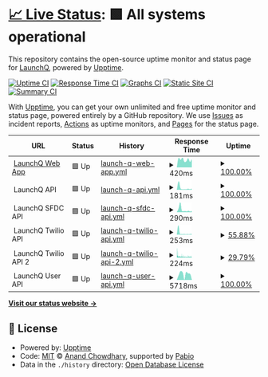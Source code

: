 # [📈 Live Status](https://LaunchQ.github.io/LaunchQStatus-DEV): <!--live status--> **🟩 All systems operational**

This repository contains the open-source uptime monitor and status page for [LaunchQ](https://LaunchQ.github.io/LaunchQStatus-DEV), powered by [Upptime](https://github.com/upptime/upptime).

[![Uptime CI](https://github.com/LaunchQ/LaunchQStatus-DEV/workflows/Uptime%20CI/badge.svg)](https://github.com/LaunchQ/LaunchQStatus-DEV/actions?query=workflow%3A%22Uptime+CI%22)
[![Response Time CI](https://github.com/LaunchQ/LaunchQStatus-DEV/workflows/Response%20Time%20CI/badge.svg)](https://github.com/LaunchQ/LaunchQStatus-DEV/actions?query=workflow%3A%22Response+Time+CI%22)
[![Graphs CI](https://github.com/LaunchQ/LaunchQStatus-DEV/workflows/Graphs%20CI/badge.svg)](https://github.com/LaunchQ/LaunchQStatus-DEV/actions?query=workflow%3A%22Graphs+CI%22)
[![Static Site CI](https://github.com/LaunchQ/LaunchQStatus-DEV/workflows/Static%20Site%20CI/badge.svg)](https://github.com/LaunchQ/LaunchQStatus-DEV/actions?query=workflow%3A%22Static+Site+CI%22)
[![Summary CI](https://github.com/LaunchQ/LaunchQStatus-DEV/workflows/Summary%20CI/badge.svg)](https://github.com/LaunchQ/LaunchQStatus-DEV/actions?query=workflow%3A%22Summary+CI%22)

With [Upptime](https://upptime.js.org), you can get your own unlimited and free uptime monitor and status page, powered entirely by a GitHub repository. We use [Issues](https://github.com/LaunchQ/LaunchQStatus-DEV/issues) as incident reports, [Actions](https://github.com/LaunchQ/LaunchQStatus-DEV/actions) as uptime monitors, and [Pages](https://LaunchQ.github.io/LaunchQStatus-DEV) for the status page.

<!--start: status pages-->
<!-- This summary is generated by Upptime (https://github.com/upptime/upptime) -->
<!-- Do not edit this manually, your changes will be overwritten -->
<!-- prettier-ignore -->
| URL | Status | History | Response Time | Uptime |
| --- | ------ | ------- | ------------- | ------ |
| <img alt="" src="https://icons.duckduckgo.com/ip3/app-dev.launchq.ai.ico" height="13"> [LaunchQ Web App](https://app-dev.launchq.ai/) | 🟩 Up | [launch-q-web-app.yml](https://github.com/LaunchQ/LaunchQStatus-DEV/commits/HEAD/history/launch-q-web-app.yml) | <details><summary><img alt="Response time graph" src="./graphs/launch-q-web-app/response-time-week.png" height="20"> 420ms</summary><br><a href="https://LaunchQ.github.io/LaunchQStatus-DEV/history/launch-q-web-app"><img alt="Response time 464" src="https://img.shields.io/endpoint?url=https%3A%2F%2Fraw.githubusercontent.com%2FLaunchQ%2FLaunchQStatus-DEV%2FHEAD%2Fapi%2Flaunch-q-web-app%2Fresponse-time.json"></a><br><a href="https://LaunchQ.github.io/LaunchQStatus-DEV/history/launch-q-web-app"><img alt="24-hour response time 332" src="https://img.shields.io/endpoint?url=https%3A%2F%2Fraw.githubusercontent.com%2FLaunchQ%2FLaunchQStatus-DEV%2FHEAD%2Fapi%2Flaunch-q-web-app%2Fresponse-time-day.json"></a><br><a href="https://LaunchQ.github.io/LaunchQStatus-DEV/history/launch-q-web-app"><img alt="7-day response time 420" src="https://img.shields.io/endpoint?url=https%3A%2F%2Fraw.githubusercontent.com%2FLaunchQ%2FLaunchQStatus-DEV%2FHEAD%2Fapi%2Flaunch-q-web-app%2Fresponse-time-week.json"></a><br><a href="https://LaunchQ.github.io/LaunchQStatus-DEV/history/launch-q-web-app"><img alt="30-day response time 464" src="https://img.shields.io/endpoint?url=https%3A%2F%2Fraw.githubusercontent.com%2FLaunchQ%2FLaunchQStatus-DEV%2FHEAD%2Fapi%2Flaunch-q-web-app%2Fresponse-time-month.json"></a><br><a href="https://LaunchQ.github.io/LaunchQStatus-DEV/history/launch-q-web-app"><img alt="1-year response time 464" src="https://img.shields.io/endpoint?url=https%3A%2F%2Fraw.githubusercontent.com%2FLaunchQ%2FLaunchQStatus-DEV%2FHEAD%2Fapi%2Flaunch-q-web-app%2Fresponse-time-year.json"></a></details> | <details><summary><a href="https://LaunchQ.github.io/LaunchQStatus-DEV/history/launch-q-web-app">100.00%</a></summary><a href="https://LaunchQ.github.io/LaunchQStatus-DEV/history/launch-q-web-app"><img alt="All-time uptime 100.00%" src="https://img.shields.io/endpoint?url=https%3A%2F%2Fraw.githubusercontent.com%2FLaunchQ%2FLaunchQStatus-DEV%2FHEAD%2Fapi%2Flaunch-q-web-app%2Fuptime.json"></a><br><a href="https://LaunchQ.github.io/LaunchQStatus-DEV/history/launch-q-web-app"><img alt="24-hour uptime 100.00%" src="https://img.shields.io/endpoint?url=https%3A%2F%2Fraw.githubusercontent.com%2FLaunchQ%2FLaunchQStatus-DEV%2FHEAD%2Fapi%2Flaunch-q-web-app%2Fuptime-day.json"></a><br><a href="https://LaunchQ.github.io/LaunchQStatus-DEV/history/launch-q-web-app"><img alt="7-day uptime 100.00%" src="https://img.shields.io/endpoint?url=https%3A%2F%2Fraw.githubusercontent.com%2FLaunchQ%2FLaunchQStatus-DEV%2FHEAD%2Fapi%2Flaunch-q-web-app%2Fuptime-week.json"></a><br><a href="https://LaunchQ.github.io/LaunchQStatus-DEV/history/launch-q-web-app"><img alt="30-day uptime 100.00%" src="https://img.shields.io/endpoint?url=https%3A%2F%2Fraw.githubusercontent.com%2FLaunchQ%2FLaunchQStatus-DEV%2FHEAD%2Fapi%2Flaunch-q-web-app%2Fuptime-month.json"></a><br><a href="https://LaunchQ.github.io/LaunchQStatus-DEV/history/launch-q-web-app"><img alt="1-year uptime 100.00%" src="https://img.shields.io/endpoint?url=https%3A%2F%2Fraw.githubusercontent.com%2FLaunchQ%2FLaunchQStatus-DEV%2FHEAD%2Fapi%2Flaunch-q-web-app%2Fuptime-year.json"></a></details>
| <img alt="" src="https://icons.duckduckgo.com/ip3/null.ico" height="13"> LaunchQ API | 🟩 Up | [launch-q-api.yml](https://github.com/LaunchQ/LaunchQStatus-DEV/commits/HEAD/history/launch-q-api.yml) | <details><summary><img alt="Response time graph" src="./graphs/launch-q-api/response-time-week.png" height="20"> 181ms</summary><br><a href="https://LaunchQ.github.io/LaunchQStatus-DEV/history/launch-q-api"><img alt="Response time 457" src="https://img.shields.io/endpoint?url=https%3A%2F%2Fraw.githubusercontent.com%2FLaunchQ%2FLaunchQStatus-DEV%2FHEAD%2Fapi%2Flaunch-q-api%2Fresponse-time.json"></a><br><a href="https://LaunchQ.github.io/LaunchQStatus-DEV/history/launch-q-api"><img alt="24-hour response time 168" src="https://img.shields.io/endpoint?url=https%3A%2F%2Fraw.githubusercontent.com%2FLaunchQ%2FLaunchQStatus-DEV%2FHEAD%2Fapi%2Flaunch-q-api%2Fresponse-time-day.json"></a><br><a href="https://LaunchQ.github.io/LaunchQStatus-DEV/history/launch-q-api"><img alt="7-day response time 181" src="https://img.shields.io/endpoint?url=https%3A%2F%2Fraw.githubusercontent.com%2FLaunchQ%2FLaunchQStatus-DEV%2FHEAD%2Fapi%2Flaunch-q-api%2Fresponse-time-week.json"></a><br><a href="https://LaunchQ.github.io/LaunchQStatus-DEV/history/launch-q-api"><img alt="30-day response time 457" src="https://img.shields.io/endpoint?url=https%3A%2F%2Fraw.githubusercontent.com%2FLaunchQ%2FLaunchQStatus-DEV%2FHEAD%2Fapi%2Flaunch-q-api%2Fresponse-time-month.json"></a><br><a href="https://LaunchQ.github.io/LaunchQStatus-DEV/history/launch-q-api"><img alt="1-year response time 457" src="https://img.shields.io/endpoint?url=https%3A%2F%2Fraw.githubusercontent.com%2FLaunchQ%2FLaunchQStatus-DEV%2FHEAD%2Fapi%2Flaunch-q-api%2Fresponse-time-year.json"></a></details> | <details><summary><a href="https://LaunchQ.github.io/LaunchQStatus-DEV/history/launch-q-api">100.00%</a></summary><a href="https://LaunchQ.github.io/LaunchQStatus-DEV/history/launch-q-api"><img alt="All-time uptime 100.00%" src="https://img.shields.io/endpoint?url=https%3A%2F%2Fraw.githubusercontent.com%2FLaunchQ%2FLaunchQStatus-DEV%2FHEAD%2Fapi%2Flaunch-q-api%2Fuptime.json"></a><br><a href="https://LaunchQ.github.io/LaunchQStatus-DEV/history/launch-q-api"><img alt="24-hour uptime 100.00%" src="https://img.shields.io/endpoint?url=https%3A%2F%2Fraw.githubusercontent.com%2FLaunchQ%2FLaunchQStatus-DEV%2FHEAD%2Fapi%2Flaunch-q-api%2Fuptime-day.json"></a><br><a href="https://LaunchQ.github.io/LaunchQStatus-DEV/history/launch-q-api"><img alt="7-day uptime 100.00%" src="https://img.shields.io/endpoint?url=https%3A%2F%2Fraw.githubusercontent.com%2FLaunchQ%2FLaunchQStatus-DEV%2FHEAD%2Fapi%2Flaunch-q-api%2Fuptime-week.json"></a><br><a href="https://LaunchQ.github.io/LaunchQStatus-DEV/history/launch-q-api"><img alt="30-day uptime 100.00%" src="https://img.shields.io/endpoint?url=https%3A%2F%2Fraw.githubusercontent.com%2FLaunchQ%2FLaunchQStatus-DEV%2FHEAD%2Fapi%2Flaunch-q-api%2Fuptime-month.json"></a><br><a href="https://LaunchQ.github.io/LaunchQStatus-DEV/history/launch-q-api"><img alt="1-year uptime 100.00%" src="https://img.shields.io/endpoint?url=https%3A%2F%2Fraw.githubusercontent.com%2FLaunchQ%2FLaunchQStatus-DEV%2FHEAD%2Fapi%2Flaunch-q-api%2Fuptime-year.json"></a></details>
| <img alt="" src="https://icons.duckduckgo.com/ip3/null.ico" height="13"> LaunchQ SFDC API | 🟩 Up | [launch-q-sfdc-api.yml](https://github.com/LaunchQ/LaunchQStatus-DEV/commits/HEAD/history/launch-q-sfdc-api.yml) | <details><summary><img alt="Response time graph" src="./graphs/launch-q-sfdc-api/response-time-week.png" height="20"> 290ms</summary><br><a href="https://LaunchQ.github.io/LaunchQStatus-DEV/history/launch-q-sfdc-api"><img alt="Response time 634" src="https://img.shields.io/endpoint?url=https%3A%2F%2Fraw.githubusercontent.com%2FLaunchQ%2FLaunchQStatus-DEV%2FHEAD%2Fapi%2Flaunch-q-sfdc-api%2Fresponse-time.json"></a><br><a href="https://LaunchQ.github.io/LaunchQStatus-DEV/history/launch-q-sfdc-api"><img alt="24-hour response time 272" src="https://img.shields.io/endpoint?url=https%3A%2F%2Fraw.githubusercontent.com%2FLaunchQ%2FLaunchQStatus-DEV%2FHEAD%2Fapi%2Flaunch-q-sfdc-api%2Fresponse-time-day.json"></a><br><a href="https://LaunchQ.github.io/LaunchQStatus-DEV/history/launch-q-sfdc-api"><img alt="7-day response time 290" src="https://img.shields.io/endpoint?url=https%3A%2F%2Fraw.githubusercontent.com%2FLaunchQ%2FLaunchQStatus-DEV%2FHEAD%2Fapi%2Flaunch-q-sfdc-api%2Fresponse-time-week.json"></a><br><a href="https://LaunchQ.github.io/LaunchQStatus-DEV/history/launch-q-sfdc-api"><img alt="30-day response time 634" src="https://img.shields.io/endpoint?url=https%3A%2F%2Fraw.githubusercontent.com%2FLaunchQ%2FLaunchQStatus-DEV%2FHEAD%2Fapi%2Flaunch-q-sfdc-api%2Fresponse-time-month.json"></a><br><a href="https://LaunchQ.github.io/LaunchQStatus-DEV/history/launch-q-sfdc-api"><img alt="1-year response time 634" src="https://img.shields.io/endpoint?url=https%3A%2F%2Fraw.githubusercontent.com%2FLaunchQ%2FLaunchQStatus-DEV%2FHEAD%2Fapi%2Flaunch-q-sfdc-api%2Fresponse-time-year.json"></a></details> | <details><summary><a href="https://LaunchQ.github.io/LaunchQStatus-DEV/history/launch-q-sfdc-api">100.00%</a></summary><a href="https://LaunchQ.github.io/LaunchQStatus-DEV/history/launch-q-sfdc-api"><img alt="All-time uptime 99.77%" src="https://img.shields.io/endpoint?url=https%3A%2F%2Fraw.githubusercontent.com%2FLaunchQ%2FLaunchQStatus-DEV%2FHEAD%2Fapi%2Flaunch-q-sfdc-api%2Fuptime.json"></a><br><a href="https://LaunchQ.github.io/LaunchQStatus-DEV/history/launch-q-sfdc-api"><img alt="24-hour uptime 100.00%" src="https://img.shields.io/endpoint?url=https%3A%2F%2Fraw.githubusercontent.com%2FLaunchQ%2FLaunchQStatus-DEV%2FHEAD%2Fapi%2Flaunch-q-sfdc-api%2Fuptime-day.json"></a><br><a href="https://LaunchQ.github.io/LaunchQStatus-DEV/history/launch-q-sfdc-api"><img alt="7-day uptime 100.00%" src="https://img.shields.io/endpoint?url=https%3A%2F%2Fraw.githubusercontent.com%2FLaunchQ%2FLaunchQStatus-DEV%2FHEAD%2Fapi%2Flaunch-q-sfdc-api%2Fuptime-week.json"></a><br><a href="https://LaunchQ.github.io/LaunchQStatus-DEV/history/launch-q-sfdc-api"><img alt="30-day uptime 99.77%" src="https://img.shields.io/endpoint?url=https%3A%2F%2Fraw.githubusercontent.com%2FLaunchQ%2FLaunchQStatus-DEV%2FHEAD%2Fapi%2Flaunch-q-sfdc-api%2Fuptime-month.json"></a><br><a href="https://LaunchQ.github.io/LaunchQStatus-DEV/history/launch-q-sfdc-api"><img alt="1-year uptime 99.77%" src="https://img.shields.io/endpoint?url=https%3A%2F%2Fraw.githubusercontent.com%2FLaunchQ%2FLaunchQStatus-DEV%2FHEAD%2Fapi%2Flaunch-q-sfdc-api%2Fuptime-year.json"></a></details>
| <img alt="" src="https://icons.duckduckgo.com/ip3/null.ico" height="13"> LaunchQ Twilio API | 🟩 Up | [launch-q-twilio-api.yml](https://github.com/LaunchQ/LaunchQStatus-DEV/commits/HEAD/history/launch-q-twilio-api.yml) | <details><summary><img alt="Response time graph" src="./graphs/launch-q-twilio-api/response-time-week.png" height="20"> 253ms</summary><br><a href="https://LaunchQ.github.io/LaunchQStatus-DEV/history/launch-q-twilio-api"><img alt="Response time 828" src="https://img.shields.io/endpoint?url=https%3A%2F%2Fraw.githubusercontent.com%2FLaunchQ%2FLaunchQStatus-DEV%2FHEAD%2Fapi%2Flaunch-q-twilio-api%2Fresponse-time.json"></a><br><a href="https://LaunchQ.github.io/LaunchQStatus-DEV/history/launch-q-twilio-api"><img alt="24-hour response time 165" src="https://img.shields.io/endpoint?url=https%3A%2F%2Fraw.githubusercontent.com%2FLaunchQ%2FLaunchQStatus-DEV%2FHEAD%2Fapi%2Flaunch-q-twilio-api%2Fresponse-time-day.json"></a><br><a href="https://LaunchQ.github.io/LaunchQStatus-DEV/history/launch-q-twilio-api"><img alt="7-day response time 253" src="https://img.shields.io/endpoint?url=https%3A%2F%2Fraw.githubusercontent.com%2FLaunchQ%2FLaunchQStatus-DEV%2FHEAD%2Fapi%2Flaunch-q-twilio-api%2Fresponse-time-week.json"></a><br><a href="https://LaunchQ.github.io/LaunchQStatus-DEV/history/launch-q-twilio-api"><img alt="30-day response time 828" src="https://img.shields.io/endpoint?url=https%3A%2F%2Fraw.githubusercontent.com%2FLaunchQ%2FLaunchQStatus-DEV%2FHEAD%2Fapi%2Flaunch-q-twilio-api%2Fresponse-time-month.json"></a><br><a href="https://LaunchQ.github.io/LaunchQStatus-DEV/history/launch-q-twilio-api"><img alt="1-year response time 828" src="https://img.shields.io/endpoint?url=https%3A%2F%2Fraw.githubusercontent.com%2FLaunchQ%2FLaunchQStatus-DEV%2FHEAD%2Fapi%2Flaunch-q-twilio-api%2Fresponse-time-year.json"></a></details> | <details><summary><a href="https://LaunchQ.github.io/LaunchQStatus-DEV/history/launch-q-twilio-api">55.88%</a></summary><a href="https://LaunchQ.github.io/LaunchQStatus-DEV/history/launch-q-twilio-api"><img alt="All-time uptime 59.31%" src="https://img.shields.io/endpoint?url=https%3A%2F%2Fraw.githubusercontent.com%2FLaunchQ%2FLaunchQStatus-DEV%2FHEAD%2Fapi%2Flaunch-q-twilio-api%2Fuptime.json"></a><br><a href="https://LaunchQ.github.io/LaunchQStatus-DEV/history/launch-q-twilio-api"><img alt="24-hour uptime 100.00%" src="https://img.shields.io/endpoint?url=https%3A%2F%2Fraw.githubusercontent.com%2FLaunchQ%2FLaunchQStatus-DEV%2FHEAD%2Fapi%2Flaunch-q-twilio-api%2Fuptime-day.json"></a><br><a href="https://LaunchQ.github.io/LaunchQStatus-DEV/history/launch-q-twilio-api"><img alt="7-day uptime 55.88%" src="https://img.shields.io/endpoint?url=https%3A%2F%2Fraw.githubusercontent.com%2FLaunchQ%2FLaunchQStatus-DEV%2FHEAD%2Fapi%2Flaunch-q-twilio-api%2Fuptime-week.json"></a><br><a href="https://LaunchQ.github.io/LaunchQStatus-DEV/history/launch-q-twilio-api"><img alt="30-day uptime 59.31%" src="https://img.shields.io/endpoint?url=https%3A%2F%2Fraw.githubusercontent.com%2FLaunchQ%2FLaunchQStatus-DEV%2FHEAD%2Fapi%2Flaunch-q-twilio-api%2Fuptime-month.json"></a><br><a href="https://LaunchQ.github.io/LaunchQStatus-DEV/history/launch-q-twilio-api"><img alt="1-year uptime 59.31%" src="https://img.shields.io/endpoint?url=https%3A%2F%2Fraw.githubusercontent.com%2FLaunchQ%2FLaunchQStatus-DEV%2FHEAD%2Fapi%2Flaunch-q-twilio-api%2Fuptime-year.json"></a></details>
| <img alt="" src="https://icons.duckduckgo.com/ip3/null.ico" height="13"> LaunchQ Twilio API 2 | 🟩 Up | [launch-q-twilio-api-2.yml](https://github.com/LaunchQ/LaunchQStatus-DEV/commits/HEAD/history/launch-q-twilio-api-2.yml) | <details><summary><img alt="Response time graph" src="./graphs/launch-q-twilio-api-2/response-time-week.png" height="20"> 224ms</summary><br><a href="https://LaunchQ.github.io/LaunchQStatus-DEV/history/launch-q-twilio-api-2"><img alt="Response time 286" src="https://img.shields.io/endpoint?url=https%3A%2F%2Fraw.githubusercontent.com%2FLaunchQ%2FLaunchQStatus-DEV%2FHEAD%2Fapi%2Flaunch-q-twilio-api-2%2Fresponse-time.json"></a><br><a href="https://LaunchQ.github.io/LaunchQStatus-DEV/history/launch-q-twilio-api-2"><img alt="24-hour response time 182" src="https://img.shields.io/endpoint?url=https%3A%2F%2Fraw.githubusercontent.com%2FLaunchQ%2FLaunchQStatus-DEV%2FHEAD%2Fapi%2Flaunch-q-twilio-api-2%2Fresponse-time-day.json"></a><br><a href="https://LaunchQ.github.io/LaunchQStatus-DEV/history/launch-q-twilio-api-2"><img alt="7-day response time 224" src="https://img.shields.io/endpoint?url=https%3A%2F%2Fraw.githubusercontent.com%2FLaunchQ%2FLaunchQStatus-DEV%2FHEAD%2Fapi%2Flaunch-q-twilio-api-2%2Fresponse-time-week.json"></a><br><a href="https://LaunchQ.github.io/LaunchQStatus-DEV/history/launch-q-twilio-api-2"><img alt="30-day response time 286" src="https://img.shields.io/endpoint?url=https%3A%2F%2Fraw.githubusercontent.com%2FLaunchQ%2FLaunchQStatus-DEV%2FHEAD%2Fapi%2Flaunch-q-twilio-api-2%2Fresponse-time-month.json"></a><br><a href="https://LaunchQ.github.io/LaunchQStatus-DEV/history/launch-q-twilio-api-2"><img alt="1-year response time 286" src="https://img.shields.io/endpoint?url=https%3A%2F%2Fraw.githubusercontent.com%2FLaunchQ%2FLaunchQStatus-DEV%2FHEAD%2Fapi%2Flaunch-q-twilio-api-2%2Fresponse-time-year.json"></a></details> | <details><summary><a href="https://LaunchQ.github.io/LaunchQStatus-DEV/history/launch-q-twilio-api-2">29.79%</a></summary><a href="https://LaunchQ.github.io/LaunchQStatus-DEV/history/launch-q-twilio-api-2"><img alt="All-time uptime 32.07%" src="https://img.shields.io/endpoint?url=https%3A%2F%2Fraw.githubusercontent.com%2FLaunchQ%2FLaunchQStatus-DEV%2FHEAD%2Fapi%2Flaunch-q-twilio-api-2%2Fuptime.json"></a><br><a href="https://LaunchQ.github.io/LaunchQStatus-DEV/history/launch-q-twilio-api-2"><img alt="24-hour uptime 48.19%" src="https://img.shields.io/endpoint?url=https%3A%2F%2Fraw.githubusercontent.com%2FLaunchQ%2FLaunchQStatus-DEV%2FHEAD%2Fapi%2Flaunch-q-twilio-api-2%2Fuptime-day.json"></a><br><a href="https://LaunchQ.github.io/LaunchQStatus-DEV/history/launch-q-twilio-api-2"><img alt="7-day uptime 29.79%" src="https://img.shields.io/endpoint?url=https%3A%2F%2Fraw.githubusercontent.com%2FLaunchQ%2FLaunchQStatus-DEV%2FHEAD%2Fapi%2Flaunch-q-twilio-api-2%2Fuptime-week.json"></a><br><a href="https://LaunchQ.github.io/LaunchQStatus-DEV/history/launch-q-twilio-api-2"><img alt="30-day uptime 32.07%" src="https://img.shields.io/endpoint?url=https%3A%2F%2Fraw.githubusercontent.com%2FLaunchQ%2FLaunchQStatus-DEV%2FHEAD%2Fapi%2Flaunch-q-twilio-api-2%2Fuptime-month.json"></a><br><a href="https://LaunchQ.github.io/LaunchQStatus-DEV/history/launch-q-twilio-api-2"><img alt="1-year uptime 32.07%" src="https://img.shields.io/endpoint?url=https%3A%2F%2Fraw.githubusercontent.com%2FLaunchQ%2FLaunchQStatus-DEV%2FHEAD%2Fapi%2Flaunch-q-twilio-api-2%2Fuptime-year.json"></a></details>
| <img alt="" src="https://icons.duckduckgo.com/ip3/null.ico" height="13"> LaunchQ User API | 🟩 Up | [launch-q-user-api.yml](https://github.com/LaunchQ/LaunchQStatus-DEV/commits/HEAD/history/launch-q-user-api.yml) | <details><summary><img alt="Response time graph" src="./graphs/launch-q-user-api/response-time-week.png" height="20"> 5718ms</summary><br><a href="https://LaunchQ.github.io/LaunchQStatus-DEV/history/launch-q-user-api"><img alt="Response time 6546" src="https://img.shields.io/endpoint?url=https%3A%2F%2Fraw.githubusercontent.com%2FLaunchQ%2FLaunchQStatus-DEV%2FHEAD%2Fapi%2Flaunch-q-user-api%2Fresponse-time.json"></a><br><a href="https://LaunchQ.github.io/LaunchQStatus-DEV/history/launch-q-user-api"><img alt="24-hour response time 184" src="https://img.shields.io/endpoint?url=https%3A%2F%2Fraw.githubusercontent.com%2FLaunchQ%2FLaunchQStatus-DEV%2FHEAD%2Fapi%2Flaunch-q-user-api%2Fresponse-time-day.json"></a><br><a href="https://LaunchQ.github.io/LaunchQStatus-DEV/history/launch-q-user-api"><img alt="7-day response time 5718" src="https://img.shields.io/endpoint?url=https%3A%2F%2Fraw.githubusercontent.com%2FLaunchQ%2FLaunchQStatus-DEV%2FHEAD%2Fapi%2Flaunch-q-user-api%2Fresponse-time-week.json"></a><br><a href="https://LaunchQ.github.io/LaunchQStatus-DEV/history/launch-q-user-api"><img alt="30-day response time 6546" src="https://img.shields.io/endpoint?url=https%3A%2F%2Fraw.githubusercontent.com%2FLaunchQ%2FLaunchQStatus-DEV%2FHEAD%2Fapi%2Flaunch-q-user-api%2Fresponse-time-month.json"></a><br><a href="https://LaunchQ.github.io/LaunchQStatus-DEV/history/launch-q-user-api"><img alt="1-year response time 6546" src="https://img.shields.io/endpoint?url=https%3A%2F%2Fraw.githubusercontent.com%2FLaunchQ%2FLaunchQStatus-DEV%2FHEAD%2Fapi%2Flaunch-q-user-api%2Fresponse-time-year.json"></a></details> | <details><summary><a href="https://LaunchQ.github.io/LaunchQStatus-DEV/history/launch-q-user-api">100.00%</a></summary><a href="https://LaunchQ.github.io/LaunchQStatus-DEV/history/launch-q-user-api"><img alt="All-time uptime 100.00%" src="https://img.shields.io/endpoint?url=https%3A%2F%2Fraw.githubusercontent.com%2FLaunchQ%2FLaunchQStatus-DEV%2FHEAD%2Fapi%2Flaunch-q-user-api%2Fuptime.json"></a><br><a href="https://LaunchQ.github.io/LaunchQStatus-DEV/history/launch-q-user-api"><img alt="24-hour uptime 100.00%" src="https://img.shields.io/endpoint?url=https%3A%2F%2Fraw.githubusercontent.com%2FLaunchQ%2FLaunchQStatus-DEV%2FHEAD%2Fapi%2Flaunch-q-user-api%2Fuptime-day.json"></a><br><a href="https://LaunchQ.github.io/LaunchQStatus-DEV/history/launch-q-user-api"><img alt="7-day uptime 100.00%" src="https://img.shields.io/endpoint?url=https%3A%2F%2Fraw.githubusercontent.com%2FLaunchQ%2FLaunchQStatus-DEV%2FHEAD%2Fapi%2Flaunch-q-user-api%2Fuptime-week.json"></a><br><a href="https://LaunchQ.github.io/LaunchQStatus-DEV/history/launch-q-user-api"><img alt="30-day uptime 100.00%" src="https://img.shields.io/endpoint?url=https%3A%2F%2Fraw.githubusercontent.com%2FLaunchQ%2FLaunchQStatus-DEV%2FHEAD%2Fapi%2Flaunch-q-user-api%2Fuptime-month.json"></a><br><a href="https://LaunchQ.github.io/LaunchQStatus-DEV/history/launch-q-user-api"><img alt="1-year uptime 100.00%" src="https://img.shields.io/endpoint?url=https%3A%2F%2Fraw.githubusercontent.com%2FLaunchQ%2FLaunchQStatus-DEV%2FHEAD%2Fapi%2Flaunch-q-user-api%2Fuptime-year.json"></a></details>

<!--end: status pages-->

[**Visit our status website →**](https://LaunchQ.github.io/LaunchQStatus-DEV)

## 📄 License

- Powered by: [Upptime](https://github.com/upptime/upptime)
- Code: [MIT](./LICENSE) © [Anand Chowdhary](https://anandchowdhary.com), supported by [Pabio](https://pabio.com)
- Data in the `./history` directory: [Open Database License](https://opendatacommons.org/licenses/odbl/1-0/)
